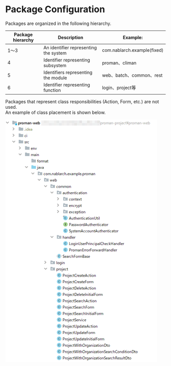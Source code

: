# Package Configuration

Packages are organized in the following hierarchy.

| Package hierarchy | Description                     | Example:                         |
| -------------- | ------------------------ | -------------------------- |
| 1～3           | An identifier representing the system     | com.nablarch.example(fixed) |
| 4              | Identifier representing subsystem | proman、climan             |
| 5              | Identifiers representing the module   | web、batch、common、rest         |
| 6              | Identifier representing function         | login、project等           |

Packages that represent class responsibilities (Action, Form, etc.) are not used.  
An example of class placement is shown below.

![Placement example](images/package-structure-example.png)